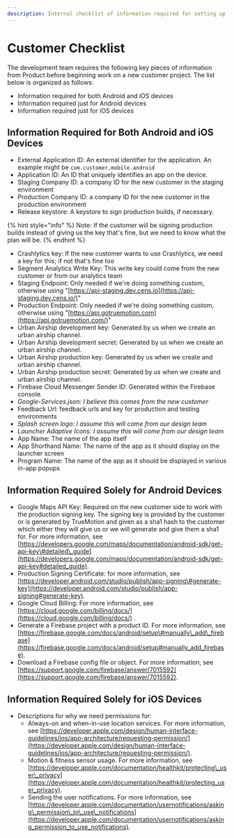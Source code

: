 ```yaml
---
description: Internal checklist of information required for setting up a new project
---
```


# Customer Checklist

The development team requires the following key pieces of information from Product before beginning work on a new customer project. The list below is organized as follows:

* Information required for both Android and iOS devices
* Information required just for Android devices
* Information required just for iOS devices

## Information Required for Both Android and iOS Devices

* External Application ID: An external identifier for the application. An example might be `com.customer.mobile.android`
* Application ID: An ID that uniquely identifies an app on the device. 
* Staging Company ID: a company ID for the new customer in the staging environment
* Production Company ID: a company ID for the new customer in the production environment
* Release keystore: A keystore to sign production builds, if necessary. 

{% hint style="info" %}
Note: If the customer will be signing production builds instead of giving us the key that's fine, but we need to know what the plan will be.
{% endhint %}

* Crashlytics key: If the new customer wants to use Crashlytics, we need a key for this; if not that's fine too
* Segment Analytics Write Key: This write key could come from the new customer or from our analytics team
* Staging Endpoint: Only needed if we're doing something custom, otherwise using "[https://api-staging.dev.cens.io](https://api-staging.dev.cens.io/)"
* Production Endpoint: Only needed if we're doing something custom, otherwise using "[https://api.gotruemotion.com](https://api.gotruemotion.com/)"
* Urban Airship development key: Generated by us when we create an urban airship channel.
* Urban Airship development secret: Generated by us when we create an urban airship channel.
* Urban Airship production key: Generated by us when we create and urban airship channel.
* Urban Airship production secret: Generated by us when we create and urban airship channel.
* Firebase Cloud Messenger Sender ID: Generated within the Firebase console. 
* _Google-Services.json: I believe this comes from the new customer_
* Feedback Url: feedback urls and key for production and testing environments
* _Splash screen logo: I assume this will come from our design team_
* _Launcher Adaptive Icons: I assume this will come from our design team_
* App Name: The name of the app itself
* App Shorthand Name: The name of the app as it should display on the launcher screen
* Program Name: The name of the app as it should be displayed in various in-app popups

## Information Required Solely for Android Devices

* Google Maps API Key: Required on the new customer side to work with the production signing key. The signing key is provided by the customer or is generated by TrueMotion and given as a sha1 hash to the customer which either they will give us or we will generate and give them a sha1 for. For more information, see [https://developers.google.com/maps/documentation/android-sdk/get-api-key\#detailed\_guide](https://developers.google.com/maps/documentation/android-sdk/get-api-key#detailed_guide).
* Production Signing Certificate: for more information, see [https://developer.android.com/studio/publish/app-signing\#generate-key](https://developer.android.com/studio/publish/app-signing#generate-key).
* Google Cloud Billing: For more information, see [https://cloud.google.com/billing/docs/](https://cloud.google.com/billing/docs/) .
* Generate a Firebase project with a product ID. For more information, see [https://firebase.google.com/docs/android/setup\#manually\_add\_firebase](https://firebase.google.com/docs/android/setup#manually_add_firebase).
* Download a Firebase config file or object. For more information, see [https://support.google.com/firebase/answer/7015592](https://support.google.com/firebase/answer/7015592).

## Information Required Solely for iOS Devices

* Descriptions for why we need permissions for:
  * Always-on and when-in-use location services. For more information, see [https://developer.apple.com/design/human-interface-guidelines/ios/app-architecture/requesting-permission/](https://developer.apple.com/design/human-interface-guidelines/ios/app-architecture/requesting-permission/).
  * Motion & fitness sensor usage. For more information, see [https://developer.apple.com/documentation/healthkit/protecting\_user\_privacy](https://developer.apple.com/documentation/healthkit/protecting_user_privacy).
  * Sending the user notifications. For more information, see [https://developer.apple.com/documentation/usernotifications/asking\_permission\_to\_use\_notifications](https://developer.apple.com/documentation/usernotifications/asking_permission_to_use_notifications).

